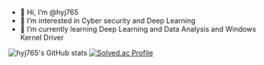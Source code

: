 - 👋 Hi, I’m @hyj765
- 👀 I’m interested in Cyber security and Deep Learning
- 🌱 I’m currently learning Deep Learning and Data Analysis and Windows Kernel Driver


![hyj765's GitHub stats](https://github-readme-stats.vercel.app/api?username=hyj765&show_icons=true&theme=radical)
[![Solved.ac Profile](http://mazassumnida.wtf/api/v2/generate_badge?boj=hyj765)](https://solved.ac/hyj765/)
